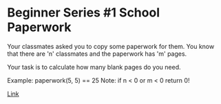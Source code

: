 # Beginner Series #1 School Paperwork

Your classmates asked you to copy some paperwork for them. You know that there are 'n' classmates and the paperwork has 'm' pages.

Your task is to calculate how many blank pages do you need.

Example:
paperwork(5, 5) == 25
Note: if n < 0 or m < 0 return 0!

[Link](https://www.codewars.com/kata/55f9b48403f6b87a7c0000bd/train/javascript)